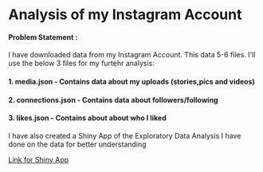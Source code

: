# Analysis of my Instagram Account

#### Problem Statement :
I have downloaded data from my Instagram Account. This data 5-6 files. I'll use the below 3 files for my furtehr analysis:
#### 1. media.json - Contains data about my uploads (stories,pics and videos)
#### 2. connections.json - Contains data about followers/following
#### 3. likes.json - Contains about about who I liked

I have also created a Shiny App of the Exploratory Data Analysis I have done on the data for better understanding

[Link for Shiny App](https://yatinkode.shinyapps.io/instaproject/)
